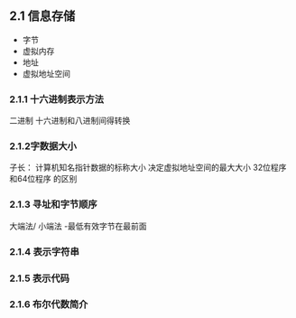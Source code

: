 ## 2.1 信息存储

- 字节
- 虚拟内存
- 地址
- 虚拟地址空间
### 2.1.1 十六进制表示方法

二进制 十六进制和八进制间得转换

### 2.1.2字数据大小
子长： 计算机知名指针数据的标称大小 决定虚拟地址空间的最大大小
32位程序和64位程序 的区别

### 2.1.3 寻址和字节顺序
大端法/
小端法 -最低有效字节在最前面

### 2.1.4 表示字符串

### 2.1.5 表示代码

### 2.1.6 布尔代数简介




